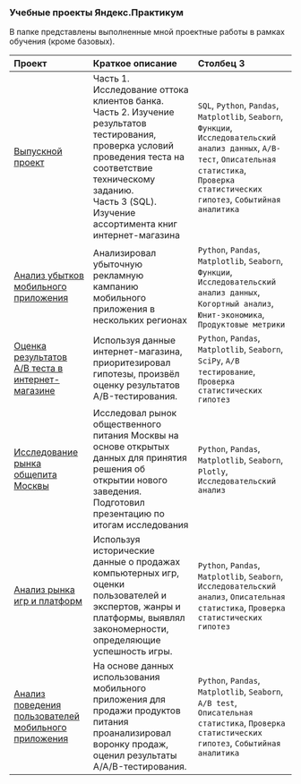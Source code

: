 ### Учебные проекты Яндекс.Практикум

В папке представлены выполненные мной проектные работы в рамках обучения (кроме базовых).

|Проект|Краткое описание|Столбец 3|
|:-|:----|:-|
|[Выпускной проект](https://github.com/mavrin-exe/Portfolio/tree/main/Yandex.Practicum/Graduation%20project)|Часть 1. Исследование оттока клиентов банка. <br>Часть 2. Изучение результатов тестирования, проверка условий проведения теста на соответствие техническому заданию.  <br>Часть 3 (SQL). Изучение ассортимента книг интернет-магазина|`SQL`, `Python`, `Pandas`, `Matplotlib`, `Seaborn`, `Функции`,<br> `Исследовательский анализ данных`, `А/B-тест`, `Описательная статистика`, <br>`Проверка статистических гипотез`, `Событийная аналитика`|
|[Анализ убытков мобильного приложения](https://github.com/mavrin-exe/Portfolio/tree/main/Yandex.Practicum/Advertising%20analysis)|Анализировал убыточную рекламную кампанию мобильного приложения в нескольких регионах|`Python`, `Pandas`, `Matplotlib`, `Seaborn`, `Функции`, `Исследовательский анализ данных`, `Когортный анализ`, `Юнит-экономика`, <br>`Продуктовые метрики`|
|[Оценка результатов A/B теста в интернет-магазине](https://github.com/mavrin-exe/Portfolio/tree/main/Yandex.Practicum/Business%20decisions)|Используя данные интернет-магазина, приоритезировал гипотезы, произвёл оценку результатов A/B-тестирования.|`Python`, `Pandas`, `Matplotlib`, `Seaborn`, `SciPy`, `A/B тестирование`, `Проверка статистических гипотез`|
|[Исследование рынка общепита Москвы](https://github.com/mavrin-exe/Portfolio/tree/main/Yandex.Practicum/Cafe%20analysis)|Исследовал рынок общественного питания Москвы на основе открытых данных для принятия решения об открытии нового заведения. Подготовил презентацию по итогам исследования|`Python`, `Pandas`, `Matplotlib`, `Seaborn`, `Plotly`, `Исследовательский анализ`|
|[Анализ рынка игр и платформ](https://github.com/mavrin-exe/Portfolio/tree/main/Yandex.Practicum/Games%20analysis)|Используя исторические данные о продажах компьютерных игр, оценки пользователей и экспертов, жанры и платформы, выявлял закономерности, определяющие успешность игры.|`Python`, `Pandas`, `Matplotlib`, `Seaborn`, `Исследовательский анализ`, `Описательная статистика`, `Проверка статистических гипотез`|
|[Анализ поведения пользователей мобильного приложения](https://github.com/mavrin-exe/Portfolio/tree/main/Yandex.Practicum/Mobile%20app%20AAB-test)|На основе данных использования мобильного приложения для продажи продуктов питания проанализировал воронку продаж, оценил результаты A/A/B-тестирования.|`Python`, `Pandas`, `Matplotlib`, `Seaborn`, `A/B test`, `Описательная статистика`, `Проверка статистических гипотез`, `Событийная аналитика`|

